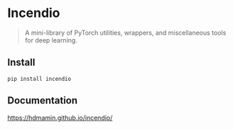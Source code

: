 # Incendio
> A mini-library of PyTorch utilities, wrappers, and miscellaneous tools for deep learning.


## Install

`pip install incendio`

## Documentation

https://hdmamin.github.io/incendio/
